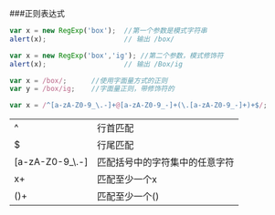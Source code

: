###正则表达式
```js
var x = new RegExp('box');	//第一个参数是模式字符串
alert(x);					// 输出 /box/
```
```js
var x = new RegExp('box','ig');	//第二个参数，模式修饰符
alert(x);					// 输出 /Box/ig
```
```js
var x = /box/;		//使用字面量方式的正则	
var y = /box/ig;	//字面量正则，带修饰符的
```
```js
var x = /^[a-zA-Z0-9_\.-]+@[a-zA-Z0-9_-]+(\.[a-zA-Z0-9_-]+)+$/;
```
<table>
	<tr><td>^</td><td>行首匹配</td></tr>
	<tr><td>$</td><td>行尾匹配</td></tr>
	<tr><td>[a-zA-Z0-9_\.-]</td><td>匹配括号中的字符集中的任意字符</td></tr>
	<tr><td>x+</td><td>匹配至少一个x</td></tr>
	<tr><td>()+</td><td>匹配至少一个()</td></tr>
</table>